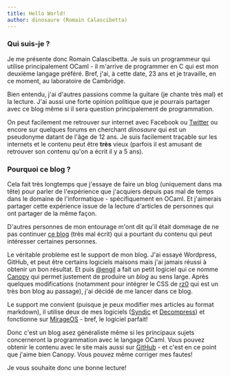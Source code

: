 ```yaml
---
title: Hello World!
author: dinosaure (Romain Calascibetta)
---
```


### Qui suis-je ?

Je me  présente donc  Romain Calascibetta.  Je suis  un programmeur  qui utilise
principalement  OCaml -  il m'arrive  de programmer  en C  qui est  mon deuxième
langage préféré.  Bref,  j'ai,  à  cette date,  23 ans  et je  travaille,  en ce
moment, au laboratoire de Cambridge.

Bien entendu,  j'ai d'autres  passions comme la guitare (je  chante très mal) et
la lecture.  J'ai  aussi une  forte opinion politique  que je  pourrais partager
avec ce blog même si il sera question principalement de programmation.

On   peut   facilement   me   retrouver    sur   internet   avec   Facebook   ou
[Twitter](https://twitter.com/Dinoosaure)  ou  encore  sur  quelques  forums  en
cherchant *dinosaure* qui est un pseudonyme  datant de l'âge de 12 ans.  Je suis
facilement traçable  sur les internets et  le contenu  peut être  __très__ vieux
(parfois il est amusant de retrouver son contenu qu'on a écrit il y a 5 ans).

### Pourquoi ce blog ?

Cela  fait très  longtemps que  j'essaye de  faire un  blog (uniquement  dans ma
tête) pour  parler de l'expérience que  j'acquiers depuis pas mal  de temps dans
le domaine de l'informatique -  spécifiquement en OCaml.  Et j'aimerais partager
cette expérience  issue de la lecture  d'articles de personnes  qui ont partager
de la même façon.

D'autres personnes  de mon  entourage m'ont dit  qu'il était  dommage de  ne pas
continuer  [ce  blog](http://dinoblog.tuxfamily.org/)  (très  mal  écrit)  qui a
pourtant du contenu qui peut intéresser certaines personnes.

Le  véritable problème  est le  support  de  mon  blog.  J'ai  essayé Wordpress,
GitHub,  et peut être  certains  logiciels  maisons  mais  j'ai  jamais réussi à
obtenir  un bon  résultat.  Et  puis  [@engil](https://twitter.com/lamagicien) a
fait un  petit logiciel  qui ce  nomme [Canopy](https://github.com/Engil/Canopy)
qui  permet justement  de produire  un  *blog*  au  sens  large.  Après quelques
modifications (notamment  pour  intégrer  le  CSS de [rz0](http://blog.huoc.org)
qui est un très bon blog au passage), j'ai décidé de me lancer dans ce blog.

Le  support  me  convient (puisque  je  peux  modifier  mes  articles  au format
markdown),        il       utilise       deux       de       mes       logiciels
([Syndic](https://github.com/Cumulus/Syndic)                                  et
[Decompress](https://github.com/oklm-wsh/Decompress))    et    fonctionne    sur
[MirageOS](https://mirage/io) - bref, le logiciel parfait!

Donc c'est un  blog asez généraliste même si  les principaux sujets concerneront
la programmation avec le langage OCaml.  Vous  pouvez obtenir le contenu avec le
site mais aussi sur  [GitHub](https://github.com/oklm-wsh/oktm.io) - et c'est en
ce point que j'aime bien Canopy. Vous pouvez même corriger mes fautes!

Je vous souhaite donc une bonne lecture!
